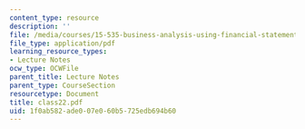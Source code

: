 ```yaml
---
content_type: resource
description: ''
file: /media/courses/15-535-business-analysis-using-financial-statements-spring-2003/1f0ab582ade007e060b5725edb694b60_class22.pdf
file_type: application/pdf
learning_resource_types:
- Lecture Notes
ocw_type: OCWFile
parent_title: Lecture Notes
parent_type: CourseSection
resourcetype: Document
title: class22.pdf
uid: 1f0ab582-ade0-07e0-60b5-725edb694b60
---
```

